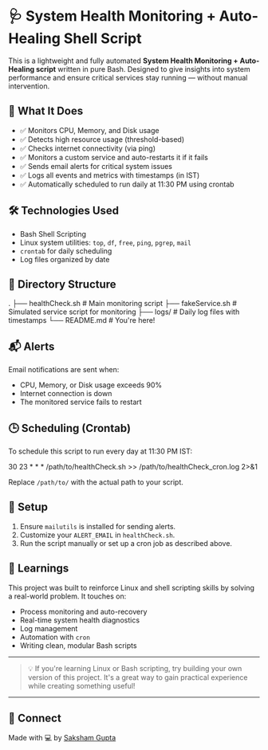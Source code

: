 # 🩺 System Health Monitoring + Auto-Healing Shell Script

This is a lightweight and fully automated **System Health Monitoring + Auto-Healing script** written in pure Bash. Designed to give insights into system performance and ensure critical services stay running — without manual intervention.

## 🔧 What It Does

- ✅ Monitors CPU, Memory, and Disk usage
- ✅ Detects high resource usage (threshold-based)
- ✅ Checks internet connectivity (via ping)
- ✅ Monitors a custom service and auto-restarts it if it fails
- ✅ Sends email alerts for critical system issues
- ✅ Logs all events and metrics with timestamps (in IST)
- ✅ Automatically scheduled to run daily at 11:30 PM using crontab

## 🛠️ Technologies Used

- Bash Shell Scripting
- Linux system utilities: `top`, `df`, `free`, `ping`, `pgrep`, `mail`
- `crontab` for daily scheduling
- Log files organized by date

## 📂 Directory Structure

.
├── healthCheck.sh # Main monitoring script
├── fakeService.sh # Simulated service script for monitoring
├── logs/ # Daily log files with timestamps
└── README.md # You're here!


## 📬 Alerts

Email notifications are sent when:
- CPU, Memory, or Disk usage exceeds 90%
- Internet connection is down
- The monitored service fails to restart

## 🕒 Scheduling (Crontab)

To schedule this script to run every day at 11:30 PM IST:

30 23 * * * /path/to/healthCheck.sh >> /path/to/healthCheck_cron.log 2>&1


Replace `/path/to/` with the actual path to your script.

## 📌 Setup

1. Ensure `mailutils` is installed for sending alerts.
2. Customize your `ALERT_EMAIL` in `healthCheck.sh`.
3. Run the script manually or set up a cron job as described above.

## 📘 Learnings

This project was built to reinforce Linux and shell scripting skills by solving a real-world problem. It touches on:

- Process monitoring and auto-recovery
- Real-time system health diagnostics
- Log management
- Automation with `cron`
- Writing clean, modular Bash scripts

---

> 💡 If you're learning Linux or Bash scripting, try building your own version of this project. It's a great way to gain practical experience while creating something useful!

---

## 🔗 Connect

Made with 💻 by [Saksham Gupta](https://www.linkedin.com/in/saksham-gupta-557347248/.)  


